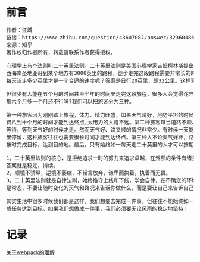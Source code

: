 ﻿# 前言
<pre>作者：江城
链接：https://www.zhihu.com/question/43607087/answer/323604866
来源：知乎
著作权归作者所有，转载请联系作者获得授权。 

心理学上有个法则叫二十英里法则。二十英里法则是美国心理学家吉姆柯林斯提出的。这个法则讲的是：从美国
西海岸圣地亚哥到某个地方有3000英里的路程，徒步走完这段路程需要非常长的时间，地貌非常复杂，而且经常会遭遇天气变化。
每天该走多少英里才是一个合适的速度呢？答案是日行20英里，即32公里。这样算一下，走完全程大概需要150天，也就是五个月左右。

但很少有人能在五个月的时间甚至半年的时间里走完这段旅程，很多人会觉得诧异，只要一天走20英里不就行了吗?五个月时间不行，
那六个月多一个月还不行吗?我们可以把旅客分为三种。

第一种旅客因为刚刚踏上旅程，体力、精力旺盛，如果天气晴好，地势平坦的时侯每天可以走40英里。但这种旅客，往往需要花
费八到十个月的时间才能到达终点,太用力的人跑不远。第二种旅客每当道路不顺、天气恶劣时，这种人常常会躲到帐篷里抱怨，
等待，等到天气好的时侯才走。然而天气好、路又顺的情况非常少。有时侯一天能走40到50英里，但是之后他们会在很长的时间
里停留，这种旅客往往也需要很长时间才能到达终点。第三种人不论天气好坏，路途泥泞，都坚持每天走二十英里，这种人可以
按时完成目标，达到目的地。最后，只有始终如一每天走二十英里的人才可以按期到达目的地。

1，二十英里法则的核心，是拒绝追求一时的努力来追求卓越，在外部的条件有诸多不确定的情况下，如何保持内在的确定性？
答案就是稳定，持续。
2，顺境不骄纵，逆境不萎缩，不轻言放弃，谦卑而执着，执着而无畏。
3，二十英里法则就是自律法则，始终恪守上线和下线，学会自律，在不确定的环境里，相信外部条件的不确定，不可控
是常态，不要让随时变化的天气和路况来告诉你做什么，而是要让自己来告诉自己做什么！

其实生活中很多时候我们都是这样，我们想要去完成一件事，但往往不能始终如一地坚持，走走停停，最终不能按时地完
成任务达到目标。如果我们想做成一件事，我们必须要无论风雨的稳定地坚持！</pre>

# 记录  

   [关于webpack的理解](https://github.com/iiling/blog/issues/1)

